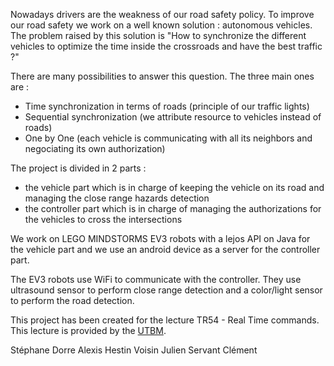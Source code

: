 Nowadays drivers are the weakness of our road safety policy. To improve our road safety we work on a well known solution : autonomous vehicles.
The problem raised by this solution is "How to synchronize the different vehicles to optimize the time inside the crossroads and have the best traffic ?"

There are many possibilities to answer this question. The three main ones are :
- Time synchronization in terms of roads (principle of our traffic lights)
- Sequential synchronization (we attribute resource to vehicles instead of roads)
- One by One (each vehicle is communicating with all its neighbors and negociating its own authorization)

The project is divided in 2 parts : 
- the vehicle part which is in charge of keeping the vehicle on its road and managing the close range hazards detection
- the controller part which is in charge of managing the authorizations for the vehicles to cross the intersections

We work on LEGO MINDSTORMS EV3 robots with a lejos API on Java for the vehicle part and we use an android device as a server for the controller part.

The EV3 robots use WiFi to communicate with the controller.
They use ultrasound sensor to perform close range detection and a color/light sensor to perform the road detection.


This project has been created for the lecture TR54 - Real Time commands. This lecture is provided by the [UTBM](http://www.utbm.fr/).

Stéphane Dorre
Alexis Hestin
Voisin Julien
Servant Clément
